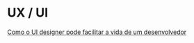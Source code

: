 # UX / UI

[Como o UI designer pode facilitar a vida de um desenvolvedor](https://brasil.uxdesign.cc/como-o-ui-designer-pode-facilitar-a-vida-do-desenvolvedor-frontend-22a6e6633037)
